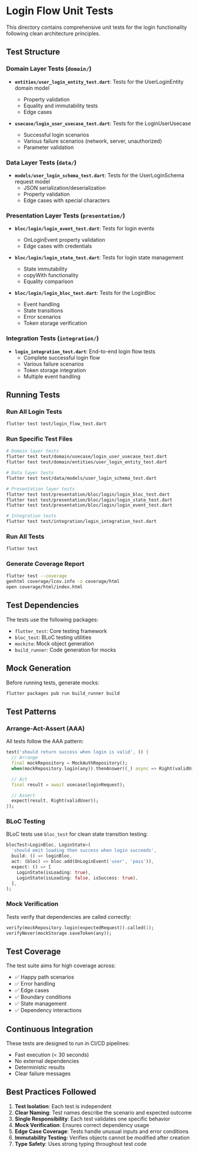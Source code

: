 # Login Flow Unit Tests

This directory contains comprehensive unit tests for the login functionality following clean architecture principles.

## Test Structure

### Domain Layer Tests (`domain/`)

- **`entities/user_login_entity_test.dart`**: Tests for the UserLoginEntity domain model

  - Property validation
  - Equality and immutability tests
  - Edge cases

- **`usecase/login_user_usecase_test.dart`**: Tests for the LoginUserUsecase
  - Successful login scenarios
  - Various failure scenarios (network, server, unauthorized)
  - Parameter validation

### Data Layer Tests (`data/`)

- **`models/user_login_schema_test.dart`**: Tests for the UserLoginSchema request model
  - JSON serialization/deserialization
  - Property validation
  - Edge cases with special characters

### Presentation Layer Tests (`presentation/`)

- **`bloc/login/login_event_test.dart`**: Tests for login events

  - OnLoginEvent property validation
  - Edge cases with credentials

- **`bloc/login/login_state_test.dart`**: Tests for login state management

  - State immutability
  - copyWith functionality
  - Equality comparison

- **`bloc/login/login_bloc_test.dart`**: Tests for the LoginBloc
  - Event handling
  - State transitions
  - Error scenarios
  - Token storage verification

### Integration Tests (`integration/`)

- **`login_integration_test.dart`**: End-to-end login flow tests
  - Complete successful login flow
  - Various failure scenarios
  - Token storage integration
  - Multiple event handling

## Running Tests

### Run All Login Tests

```bash
flutter test test/login_flow_test.dart
```

### Run Specific Test Files

```bash
# Domain layer tests
flutter test test/domain/usecase/login_user_usecase_test.dart
flutter test test/domain/entities/user_login_entity_test.dart

# Data layer tests
flutter test test/data/models/user_login_schema_test.dart

# Presentation layer tests
flutter test test/presentation/bloc/login/login_bloc_test.dart
flutter test test/presentation/bloc/login/login_state_test.dart
flutter test test/presentation/bloc/login/login_event_test.dart

# Integration tests
flutter test test/integration/login_integration_test.dart
```

### Run All Tests

```bash
flutter test
```

### Generate Coverage Report

```bash
flutter test --coverage
genhtml coverage/lcov.info -o coverage/html
open coverage/html/index.html
```

## Test Dependencies

The tests use the following packages:

- `flutter_test`: Core testing framework
- `bloc_test`: BLoC testing utilities
- `mockito`: Mock object generation
- `build_runner`: Code generation for mocks

## Mock Generation

Before running tests, generate mocks:

```bash
flutter packages pub run build_runner build
```

## Test Patterns

### Arrange-Act-Assert (AAA)

All tests follow the AAA pattern:

```dart
test('should return success when login is valid', () {
  // Arrange
  final mockRepository = MockAuthRepository();
  when(mockRepository.login(any)).thenAnswer((_) async => Right(validUser));

  // Act
  final result = await usecase(loginRequest);

  // Assert
  expect(result, Right(validUser));
});
```

### BLoC Testing

BLoC tests use `bloc_test` for clean state transition testing:

```dart
blocTest<LoginBloc, LoginState>(
  'should emit loading then success when login succeeds',
  build: () => loginBloc,
  act: (bloc) => bloc.add(OnLoginEvent('user', 'pass')),
  expect: () => [
    LoginState(isLoading: true),
    LoginState(isLoading: false, isSuccess: true),
  ],
);
```

### Mock Verification

Tests verify that dependencies are called correctly:

```dart
verify(mockRepository.login(expectedRequest)).called(1);
verifyNever(mockStorage.saveToken(any));
```

## Test Coverage

The test suite aims for high coverage across:

- ✅ Happy path scenarios
- ✅ Error handling
- ✅ Edge cases
- ✅ Boundary conditions
- ✅ State management
- ✅ Dependency interactions

## Continuous Integration

These tests are designed to run in CI/CD pipelines:

- Fast execution (< 30 seconds)
- No external dependencies
- Deterministic results
- Clear failure messages

## Best Practices Followed

1. **Test Isolation**: Each test is independent
2. **Clear Naming**: Test names describe the scenario and expected outcome
3. **Single Responsibility**: Each test validates one specific behavior
4. **Mock Verification**: Ensures correct dependency usage
5. **Edge Case Coverage**: Tests handle unusual inputs and error conditions
6. **Immutability Testing**: Verifies objects cannot be modified after creation
7. **Type Safety**: Uses strong typing throughout test code
